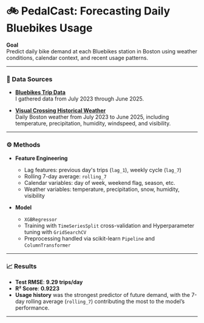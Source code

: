 # 🚲 PedalCast: Forecasting Daily Bluebikes Usage

**Goal**  
Predict daily bike demand at each Bluebikes station in Boston using weather conditions, calendar context, and recent usage patterns.

---

### 📅 Data Sources
- **[Bluebikes Trip Data](https://s3.amazonaws.com/hubway-data/index.html)**  
  I gathered data from July 2023 through June 2025.
  
- **[Visual Crossing Historical Weather](https://www.visualcrossing.com/weather-data)**  
  Daily Boston weather from July 2023 to June 2025, including temperature, precipitation, humidity, windspeed, and visibility.

---

### ⚙️ Methods
- **Feature Engineering**
  - Lag features: previous day's trips (`lag_1`), weekly cycle (`lag_7`)
  - Rolling 7-day average: `rolling_7`
  - Calendar variables: day of week, weekend flag, season, etc.
  - Weather variables: temperature, precipitation, snow, humidity, visibility
  
- **Model**  
  - `XGBRegressor`
  - Training with `TimeSeriesSplit` cross-validation and Hyperparameter tuning with `GridSearchCV`
  - Preprocessing handled via scikit-learn `Pipeline` and `ColumnTransformer`

---


### 📈 Results
- **Test RMSE**: **9.29 trips/day**
- **R² Score**: **0.9223**
- **Usage history** was the strongest predictor of future demand, with the 7-day rolling average (`rolling_7`) contributing the most to the model’s performance.
---
